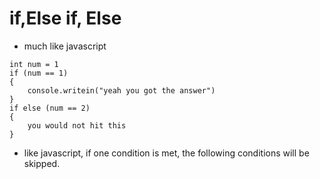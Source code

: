 # if,Else if, Else

- much like javascript
 ```
 int num = 1
 if (num == 1) 
 {
     console.writein("yeah you got the answer")
 }
 if else (num == 2)
 {
     you would not hit this
 }
 ```

- like javascript, if one condition is met, the following conditions will be skipped.